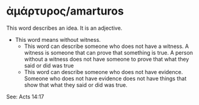 # ἀμάρτυρος/amarturos
This word describes an idea. It is an adjective.
* This word means without witness.
    * This word can describe someone who does not have a witness. A witness is someone that can prove that something is true. A person without a witness does not have someone to prove that what they said or did was true
    * This word can describe someone who does not have evidence. Someone who does not have evidence does not have things that show that what they said or did was true.

See: Acts 14:17
